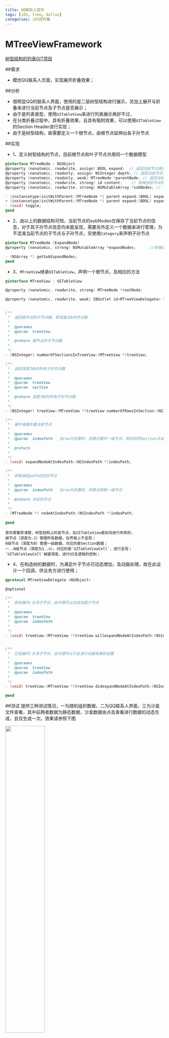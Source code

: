```yaml
---
title: QQ联系人控件
tags: [iOS, tree, dallas] 
categories: iOS控件集
---
```

# MTreeViewFramework
[树型结构的列表GIT项目](https://github.com/was0107/treeTableView)

##需求
*  模仿QQ联系人页面，实现展开折叠效果；

##分析
*	很明显QQ的联系人界面，使用的是二层树型结构进行展示，另加上展开与折叠来进行当前节点及子节点是否展示；
*	由于是列表类型，使用`UITableView`来进行列表展示再好不过，
*	在分类折叠过程中，具有折叠效果，且具有吸附效果，可以使用`UITableView`的Section Header进行实现；
*	由于是树型结构，故需要定义一个根节点，由根节点延伸出各子孙节点

##实现
* 1、定义树型结构的节点，目前根节点和叶子节点共用同一个数据模型
```objective-c		
@interface MTreeNode : NSObject
@property (nonatomic, readwrite, assign) BOOL expand;  // 返回当前节点是否已经展开，默认为NO
@property (nonatomic, readonly, assign) NSInteger depth; // 返回当前节点深度,默认为0，根节点为-1
@property (nonatomic, readonly, weak) MTreeNode *parentNode; // 返回当前节点的爷节点
@property (nonatomic, readwrite, strong) id content;    // 存储当前节点的数据模型
@property (nonatomic, readwrite, strong) NSMutableArray *subNodes; // 存储当前节点的子节点集合

- (instancetype)initWithParent:(MTreeNode *) parent expand:(BOOL) expand;
+ (instancetype)initWithParent:(MTreeNode *) parent expand:(BOOL) expand;
- (void) toggle;
@end
```
* 2、由以上的数据结构可知，当前节点的subNodes仅保存了当前节点的信息，对于其子孙节点信息均未能呈现，需要另外定义一个数据来进行管理，为不混淆当前节点的子节点与子孙节点，另使用`Category`来声明子孙节点
```objective-c		
@interface MTreeNode (ExpandNode)
@property (nonatomic, strong) NSMutableArray *expandNodes;      //存储当前节点之下展开的节点

- (NSArray *) getSubExpandNodes;
@end
```

* 3、`MTreeView`继承`UITableView`，声明一个根节点，及相应的方法
```objective-c		
@interface MTreeView : UITableView

@property (nonatomic, readwrite, strong) MTreeNode *rootNode;           //根节点

@property (nonatomic, readwrite, weak) IBOutlet id<MTreeViewDelegate> treeViewDelegate;


/**
 *  返回根节点的子节点数，即深度为0的节点数
 *
 *  @parames
 *  @param  treeView
 *
 *  @return 根节点的子节点数
 *
 */
- (NSInteger) numberOfSectionsInTreeView:(MTreeView *)treeView;

/**
 *  返回深度为0的所有子孙节点数
 *
 *  @parames
 *  @param  treeView
 *  @param  section
 *
 *  @return 深度为0的所有子孙节点数
 *
 */
- (NSInteger) treeView:(MTreeView *)treeView numberOfRowsInSection:(NSInteger)section;

/**
 *  展开或者折叠当前节点
 *
 *  @parames
 *  @param  indexPath   当row为负数时，则表示展开一级节点，即对应的Section点击事件处理
 *
 *  @return
 *
 */
- (void) expandNodeAtIndexPath:(NSIndexPath *)indexPath;

/**
 *  获取指定path对应的节点
 *
 *  @parames
 *  @param  indexPath   当row为负数时，则表示获取一级节点
 *
 *  @return 对应的节点
 *
 */
- (MTreeNode *) nodeAtIndexPath:(NSIndexPath *)indexPath;
	
@end
```
	首先需要弄清楚，树型结构上的各节点，在UITableView是如何进行布局的，
	根节点（深度为-1）管理所有数据，在界面上不呈现；
	0级节点（深度为0）管理一级数据，对应的是Section数据；
	一..N级节点（深度为1..n），对应的是`UITableViewCell`，进行呈现；`UITableViewCell`根据深度，进行UI及逻辑的控制；

* 4、在构造树的数据时，为满足叶子节点可动态增加，及动画处理，故在此设计一个回调，供业务方进行使用；
```objective-c	
@protocol MTreeViewDelegate <NSObject>

@optional

/**
 *  即将展开/关闭子节点，此代理可以动态加载子节点
 *
 *  @parames
 *  @param  treeView
 *  @param  indexPath
 *
 */
- (void) treeView:(MTreeView *)treeView willexpandNodeAtIndexPath:(NSIndexPath *)indexPath;


/**
 *  已经展开/关闭子节点，此代理可以于此进行动画效果的设置
 *
 *  @parames
 *  @param  treeView
 *  @param  indexPath
 *
 */
- (void) treeView:(MTreeView *)treeView didexpandNodeAtIndexPath:(NSIndexPath *)indexPath;

@end
```

##测试
提供三种测试情况，一为随机组织数据，二为QQ联系人界面，三为沙盒文件查看，其中前两者数据为静态数据，沙盒数据由点击查看进行数据的动态生成，且仅生成一次。效果请参照下图

<img src="https://raw.githubusercontent.com/was0107/treeTableView/master/images/qq.gif" width="50%" >
<img src="https://raw.githubusercontent.com/was0107/treeTableView/master/images/file.gif" width="50%">

##使用

*	1、此项目依赖SDK最低版本为7.0；
*	2、在工程中引入MTreeViewFramework.framework即可使用；





